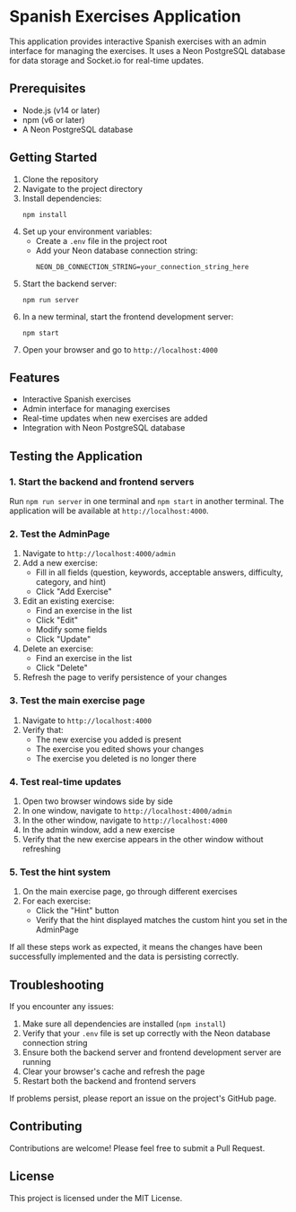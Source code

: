 # Spanish Exercises Application

This application provides interactive Spanish exercises with an admin interface for managing the exercises. It uses a Neon PostgreSQL database for data storage and Socket.io for real-time updates.

## Prerequisites

- Node.js (v14 or later)
- npm (v6 or later)
- A Neon PostgreSQL database

## Getting Started

1. Clone the repository
2. Navigate to the project directory
3. Install dependencies:
   ```
   npm install
   ```
4. Set up your environment variables:
   - Create a `.env` file in the project root
   - Add your Neon database connection string:
     ```
     NEON_DB_CONNECTION_STRING=your_connection_string_here
     ```
5. Start the backend server:
   ```
   npm run server
   ```
6. In a new terminal, start the frontend development server:
   ```
   npm start
   ```
7. Open your browser and go to `http://localhost:4000`

## Features

- Interactive Spanish exercises
- Admin interface for managing exercises
- Real-time updates when new exercises are added
- Integration with Neon PostgreSQL database

## Testing the Application

### 1. Start the backend and frontend servers

Run `npm run server` in one terminal and `npm start` in another terminal. The application will be available at `http://localhost:4000`.

### 2. Test the AdminPage

1. Navigate to `http://localhost:4000/admin`
2. Add a new exercise:
   - Fill in all fields (question, keywords, acceptable answers, difficulty, category, and hint)
   - Click "Add Exercise"
3. Edit an existing exercise:
   - Find an exercise in the list
   - Click "Edit"
   - Modify some fields
   - Click "Update"
4. Delete an exercise:
   - Find an exercise in the list
   - Click "Delete"
5. Refresh the page to verify persistence of your changes

### 3. Test the main exercise page

1. Navigate to `http://localhost:4000`
2. Verify that:
   - The new exercise you added is present
   - The exercise you edited shows your changes
   - The exercise you deleted is no longer there

### 4. Test real-time updates

1. Open two browser windows side by side
2. In one window, navigate to `http://localhost:4000/admin`
3. In the other window, navigate to `http://localhost:4000`
4. In the admin window, add a new exercise
5. Verify that the new exercise appears in the other window without refreshing

### 5. Test the hint system

1. On the main exercise page, go through different exercises
2. For each exercise:
   - Click the "Hint" button
   - Verify that the hint displayed matches the custom hint you set in the AdminPage

If all these steps work as expected, it means the changes have been successfully implemented and the data is persisting correctly.

## Troubleshooting

If you encounter any issues:
1. Make sure all dependencies are installed (`npm install`)
2. Verify that your `.env` file is set up correctly with the Neon database connection string
3. Ensure both the backend server and frontend development server are running
4. Clear your browser's cache and refresh the page
5. Restart both the backend and frontend servers

If problems persist, please report an issue on the project's GitHub page.

## Contributing

Contributions are welcome! Please feel free to submit a Pull Request.

## License

This project is licensed under the MIT License.
